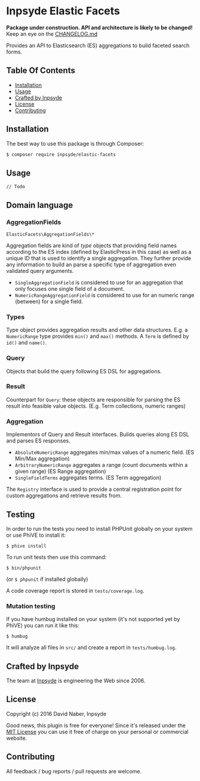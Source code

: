# Inpsyde Elastic Facets

**Package under construction. API and architecture is likely to be changed!** Keep an eye on the [CHANGELOG.md](https://github.com/inpsyde/elastic-facets/blob/master/CHANGELOG.md)

Provides an API to Elasticsearch (ES) aggregations to build faceted search forms.

## Table Of Contents

* [Installation](#installation)
* [Usage](#usage)
* [Crafted by Inpsyde](#crafted-by-inpsyde)
* [License](#license)
* [Contributing](#contributing)

## Installation

The best way to use this package is through Composer:

```BASH
$ composer require inpsyde/elastic-facets
```

## Usage

`// Todo`

## Domain language

### AggregationFields

`ElasticFacets\AggregationFields\*`

Aggregation fields are kind of _type_ objects that providing field names according to the ES index (defined by ElasticPress in this case) as well as a unique ID that is used to identify a single aggregation. They further provide any information to build an parse a specific type of aggregation even validated query arguments.

 * `SingleAggregationField` is considered to use for an aggregation that only focuses one single field of a document.
 * `NumericRangeAggregationField` is considered to use for an numeric range (between) for a single field.

### Types

Type object provides aggregation results and other data structures. E.g. a `NumericRange` type provides `min()` and `max()` methods. A `Term` is defined by `id()` and `name()`.

### Query

Objects that build the query following ES DSL for aggregations.

### Result

Counterpart for `Query`: these objects are responsible for parsing the ES result into feasible value objects. (E.g. Term collections, numeric ranges)
 
### Aggregation
 
Implementors of Query and Result interfaces. Builds queries along ES DSL and parses ES responses.

 * `AbsoluteNumericRange` aggregates min/max values of a numeric field. (ES Min/Max aggregation)
 * `ArbitraryNumericRange` aggregates a range (count documents within a given range) (ES Range aggregation)
 * `SingleFieldTerms` aggregates terms. (ES Term aggregation)

The `Registry` interface is used to provide a central registration point for custom aggregations and retrieve results from.

## Testing
In order to run the tests you need to install PHPUnit globally on your system or use PhiVE to install it:

```
$ phive install
```
To run unit tests then use this command:
```
$ bin/phpunit 
```
(or `$ phpunit` if installed globally)

A code coverage report is stored in `tests/coverage.log`.

### Mutation testing

If you have humbug installed on your system (it's not supported yet by PhiVE) you can run it like this:

```
$ humbug
```
It will analyze all files in `src/` and create a report in `tests/humbug.log`.


## Crafted by Inpsyde

The team at [Inpsyde](http://inpsyde.com) is engineering the Web since 2006.

## License

Copyright (c) 2016 David Naber, Inpsyde

Good news, this plugin is free for everyone! Since it's released under the [MIT License](LICENSE) you can use it free of charge on your personal or commercial website.

## Contributing

All feedback / bug reports / pull requests are welcome.
